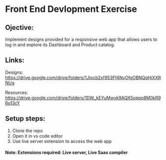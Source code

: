 # Front End Devlopment Exercise

## Ojective:
Implement designs provided for a responsive web app that allows users to log in and explore its Dashboard and Product catalog.

## Links:
Designs: https://drive.google.com/drive/folders/1JIocb2xf953Ff4NvOfgOBNQqHiXXRNUg

Resources: https://drive.google.com/drive/folders/1DW_kEYuMwvk9AQX5oppp8M0kR96o13cY

## Setup steps:
1. Clone the repo
2. Open it in vs code editor
3. Use live server extension to access the web app

#### Note: Extensions required: Live server, Live Saas compiler

